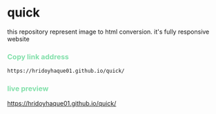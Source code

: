 # quick
this repository represent image to html conversion. it's fully responsive website

<h3 style="color:#82E0AA;">Copy link address</h3>

```sh
https://hridoyhaque01.github.io/quick/
```

<h3 style="color:#82E0AA;">live preview</h3>

https://hridoyhaque01.github.io/quick/
